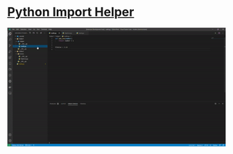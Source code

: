 # [Python Import Helper](https://marketplace.visualstudio.com/items?itemName=Bar.python-import-helper)

![](example.gif)
